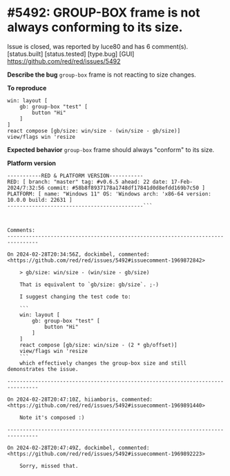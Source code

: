 
#5492: GROUP-BOX frame is not always conforming to its size.
================================================================================
Issue is closed, was reported by luce80 and has 6 comment(s).
[status.built] [status.tested] [type.bug] [GUI]
<https://github.com/red/red/issues/5492>

**Describe the bug**
`group-box` frame is not reacting to size changes.

**To reproduce**
```
win: layout [
	gb: group-box "test" [
		button "Hi"
	]
]
react compose [gb/size: win/size - (win/size - gb/size)]
view/flags win 'resize
```

**Expected behavior**
`group-box` frame should always "conform" to its size.

**Platform version**
```
-----------RED & PLATFORM VERSION----------- 
RED: [ branch: "master" tag: #v0.6.5 ahead: 22 date: 17-Feb-2024/7:32:56 commit: #58b8f8937178a1748df17841d0d8efdd169b7c50 ]
PLATFORM: [ name: "Windows 11" OS: 'Windows arch: 'x86-64 version: 10.0.0 build: 22631 ]
--------------------------------------------```



Comments:
--------------------------------------------------------------------------------

On 2024-02-28T20:34:56Z, dockimbel, commented:
<https://github.com/red/red/issues/5492#issuecomment-1969872842>

    > gb/size: win/size - (win/size - gb/size)
    
    That is equivalent to `gb/size: gb/size`. ;-)
    
    I suggest changing the test code to:
    
    ```
    win: layout [
    	gb: group-box "test" [
    		button "Hi"
    	]
    ]
    react compose [gb/size: win/size - (2 * gb/offset)]
    view/flags win 'resize
    ```
    which effectively changes the group-box size and still demonstrates the issue.

--------------------------------------------------------------------------------

On 2024-02-28T20:47:10Z, hiiamboris, commented:
<https://github.com/red/red/issues/5492#issuecomment-1969891440>

    Note it's composed :)

--------------------------------------------------------------------------------

On 2024-02-28T20:47:49Z, dockimbel, commented:
<https://github.com/red/red/issues/5492#issuecomment-1969892223>

    Sorry, missed that.

